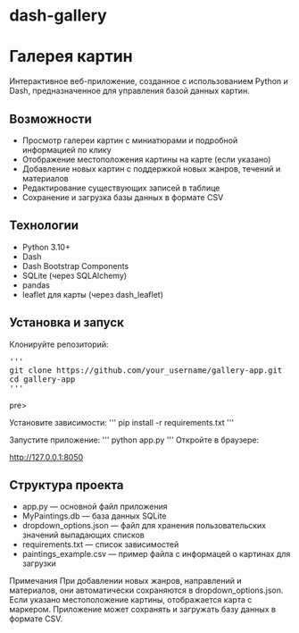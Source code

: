 # dash-gallery

# Галерея картин

Интерактивное веб-приложение, созданное с использованием Python и Dash, предназначенное для управления базой данных картин.

## Возможности

- Просмотр галереи картин с миниатюрами и подробной информацией по клику
- Отображение местоположения картины на карте (если указано)
- Добавление новых картин с поддержкой новых жанров, течений и материалов
- Редактирование существующих записей в таблице
- Сохранение и загрузка базы данных в формате CSV

## Технологии
- Python 3.10+
- Dash
- Dash Bootstrap Components
- SQLite (через SQLAlchemy)
- pandas
- leaflet для карты (через dash_leaflet)
  
## Установка и запуск
Клонируйте репозиторий:

<pre>''' 
git clone https://github.com/your_username/gallery-app.git
cd gallery-app
'''</pre>pre>

Установите зависимости:
''' 
pip install -r requirements.txt
'''

Запустите приложение:
''' 
python app.py
'''
Откройте в браузере:

http://127.0.0.1:8050

## Структура проекта

- app.py — основной файл приложения
- MyPaintings.db — база данных SQLite
- dropdown_options.json — файл для хранения пользовательских значений выпадающих списков
- requirements.txt — список зависимостей
- paintings_example.csv — пример файла с информацей о картинах для загрузки

Примечания
При добавлении новых жанров, направлений и материалов, они автоматически сохраняются в dropdown_options.json.
Если указано местоположение картины, отображается карта с маркером.
Приложение может сохранять и загружать базу данных в формате CSV.
